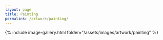 ```yaml
---
layout: page
title: Painting
permalink: /artwork/painting/
---
```


{% include image-gallery.html folder="/assets/images/artwork/painting" %}
